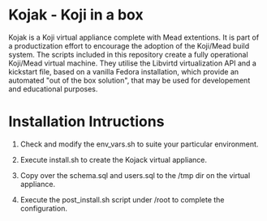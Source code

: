 Kojak - Koji in a box
=====================

Kojak is a Koji virtual appliance complete with Mead extentions.  It is part of a productization effort to encourage the
adoption of the Koji/Mead build system.  The scripts included in this repository create a fully operational Koji/Mead
virtual machine.  They utilise the Libvirtd virtualization API and a kickstart file, based on a vanilla 
Fedora installation, which provide an automated "out of the box solution", that may be used for developement and 
educational purposes.

Installation Intructions
========================

1.  Check and modify the env_vars.sh to suite your particular environment.

2.  Execute install.sh to create the Kojack virtual appliance.

3.  Copy over the schema.sql and users.sql to the /tmp dir on the virtual appliance.

4.  Execute the post_install.sh script under /root to complete the configuration.
